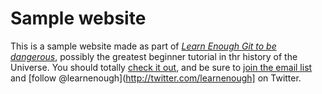 # Sample website
This is a sample website made as part of [*Learn Enough Git to be dangerous*](http://learnenough.com/git-tutorial), possibly the greatest beginner tutorial in thr history of the Universe. You should totally [check it out](http://learnenough.com/git-tutorial), and be sure to [join the email list](http://learnenough.com/#email_list) and [follow @learnenough](http://twitter.com/learnenough] on Twitter.
